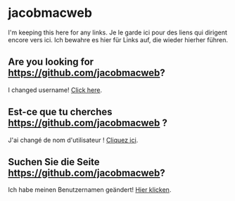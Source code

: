 # jacobmacweb

I'm keeping this here for any links. Je le garde ici pour des liens qui dirigent encore vers ici. Ich bewahre es hier für Links auf, die wieder hierher führen.

## Are you looking for https://github.com/jacobmacweb?

I changed username! [Click here](https://github.com/jmcwb).

## Est-ce que tu cherches https://github.com/jacobmacweb ?

J'ai changé de nom d'utilisateur ! [Cliquez ici](https://github.com/jmcwb).

## Suchen Sie die Seite https://github.com/jacobmacweb?

Ich habe meinen Benutzernamen geändert! [Hier klicken](https://github.com/jmcwb).
